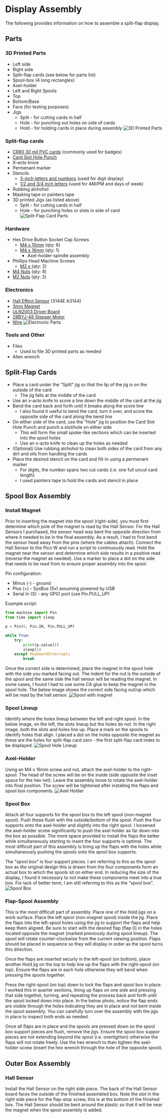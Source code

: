 # Display Assembly
The following provides information on how to assemble a split-flap display.

## Parts

### 3D Printed Parts
- Left side
- Right side
- Split-flap cards (see below for parts list)
- Spool-box (4 long rectangles)
- Axel-holder
- Left and Right Spools
- Top
- Bottom/Base
- Face (for testing purposes)
- Jigs
  - Split - for cutting cards in half
  - Hole - for punching out holes on side of cards
  - Hold - for holding cards in place during assembly
![3D Printed Parts](/Media/assembly_3d_parts.jpg)

### Split-flap cards
- [CR80 30 mil PVC cards](https://a.co/d/4AWDuIj) (commonly used for badges)
- [Card Slot Hole Punch](https://a.co/d/3zdMEoE)
- X-acto knive
- Permenant marker
- Stencils
  - [3-inch letters and numbers](https://a.co/d/gLgWajX) (used for digit display)
  - [1/2 and 3/4 inch letters](https://a.co/d/g1cRKLc) (used for AM/PM and days of week)
- Rubbing alchohol
- Masking tape or painters tape
- 3D printed Jigs (as listed above)
  - Split - for cutting cards in half
  - Hole - for punching holes or slots in side of card
![Split-Flap Card Parts](/Media/assembly_flap_parts.jpg)

### Hardware
- Hex Drive Button Socket Cap Screws
  - [M4 x 10mm](https://a.co/d/h3HqGNw) (qty: 6)
  - [M4 x 16mm](https://a.co/d/axGSh9M) (qty: 1)
    - Axel-holder-spindle assembly
- Phillips Head Machine Screws
  - [M2 x ](https://a.co/d/1rp4N2g) (qty: 2)
- [M4 Nuts](https://a.co/d/0MgO0n8) (qty: 8)
- [M2 Nuts](https://a.co/d/1rp4N2g) (qty: 2)

### Electronics
- [Hall Effect Sensor](https://a.co/d/9E8ezPd) (3144E A3144)
- [3mm Magnet](https://a.co/d/gIFRxZn)
- [ULN2003 Driver Board](https://a.co/d/5FAjnlJ)
- [28BYJ-48 Stepper Motor](https://a.co/d/5FAjnlJ)
- [Wire](https://a.co/d/huoj8Pj)
![Electronic Parts](/Media/assembly_electronics.jpg)

### Tools and Other
- Files
  - Used to file 3D printed parts as needed
- Allen wrench

## Split-Flap Cards
- Place a card under the "Split" jig so that the lip of the jig is on the outside of the card
  - The jig falls at the middle of the card
- Use an x-acto knife to score a line down the middle of the card at the jig
- Bend the card back and forth until it breaks along the score line
  - I also found it useful to bend the card, turn it over, and score the opposite side of the card along the bend line
- On either side of the card, use the "Hole" jig to position the Card Slot Hole Punch and punch a slot/hole on either side
  - This will form the small spoke-like sections which can be inserted into the spool holes
  - Use an x-acto knife to clean up the holes as needed
- (Optional) Use rubbing alchohol to clean both sides of the card from any dirt and oils from handling the cards
- Place the desired stencil on the card and fill-in using a permenant marker
  - For digits, the number spans two cut cards (i.e. one full uncut card length)
  - I used painters tape to hold the cards and stencil in place

## Spool Box Assembly

### Install Magnet
Prior to inserting the magnet into the spool (right-side), you must first determine which pole of the magnet is read by the Hall Sensor. For the Hall Sensors I purchased, the sensor head was bent the opposite direction from where it needed to be in the final assembly. As a result, I had to first bend the sensor head away from the pins (where the cables attach). Connect the Hall Sensor to the Pico W and run a script to continuously read. Hold the magnet near the sensor and determine which side results in a positive read (reverse the magnet as needed). Use a marker to place a dot on the side that needs to be read from to ensure proper assembly into the spool.

Pin configuration:
- Minus (-) - ground
- Plus (+) - SysBus (5v) assuming powered by USB
- Serial In (S) - any GPIO port (use Pin.PULL_UP)

Example script:
```python
from machine import Pin
from time import sleep

p = Pin(0, Pin.IN, Pin.PULL_UP)

while True:
    try:
        print(p.value())
        sleep(1)
    except KeyboardInterrupt:
        break
```

Once the correct side is determined, place the magnet in the spool hole with the side you marked facing out. The indent for the nut is the outside of the spool and the same side the hall sensor will be reading the magnet. In some cases, I found I had to use some CA glue to keep the magnet in the spool hole. The below image shows the correct side facing out/up which will be read by the hall sensor.
![Spool with magnet](/Media/assembly_spool_magnet.jpg)

### Spool Lineup
Identify where the holes lineup between the left and right spool. In the below image, on the left, the slots lineup but the holes do not. In the right image, both the slots and holes line up. Place a mark on the spools to identify holes that align. I placed a dot on the holes opposite the magnet as these are the holes for split-flap card zero - the first split-flap card index to be displayed.
![Spool Hole Lineup](/Media/assembly_spool_lineup.jpg)

### Axel-Holder
Using an M4 x 16mm screw and nut, attach the axel-holder to the right-spool. The head of the screw will be on the inside (side opposite the inset space for the hex net). Leave the assembly loose to rotate the axel-holder into final position. The screw will be tightened after installing the flaps and spool box components.
![Axel Holder](/Media/assembly_axel_holder.jpg)

### Spool Box
Attach all four supports for the spool box to the left spool (non-magnet spool). Push these flush with the outside/bottom of the spool. Push the four supports onto the axel-holder and slightly into the right spool. I loosened the axel-holder screw significantly to push the axel holder as far down into the box as possible. The more space provided to install the flaps the better while simultaneously starting to insert the four supports is optimal. The most difficult part of this assembly is lining up the flaps with the holes while simultaneously pushing the spools onto the spool box supports.

The "spool box" is four support pieces. I am referring to this as the spool box as the original design this is drawn from the four components form an actual box to which the spools sit on either end. In reducing the size of the display, I found it necessary to not make these components meet into a true box. For lack of better term, I am still referring to this as the "spool box".
![Spool Box](/Media/assembly_spool_box.jpg)

### Flap-Spool Assembly
This is the most difficult part of assembly. Place one of the Hold jigs on a work surface. Place the left spool (non-magnet spool) inside the jig. Place the flaps into the left-spool holes using the jig to support the flaps and help keep them aligned. Be sure to start with the desired flap (flap 0) in the holes located opposite the magnet (marked previously during spool lineup). The spool will rotate counter-clockwise from the current viewing position. Flaps should be placed in sequence so they will display in order as the spool turns this direction.

Once the flaps are inserted securly in the left-spool (on bottom), place another Hold jig on the top to help line up the flaps with the right-spool (on top). Ensure the flaps are in each hole otherwise they will bend when pressing the spools together.

Press the right-spool (on top) down to lock the flaps and spool box in place. I worked this in quarter sections, lining up flaps on one side and pressing that side together, turning, and repeating the process back and forth until the spool locked down into place. In the below photo, notice the flap ends are visible through the holes indicating they are in place and not bent inside the spool assembly. You can carefully turn over the assembly with the jigs in place to inspect both ends as needed.

Once all flaps are in place and the spools are pressed down so the spool box support pieces are flush, remove the jigs. Ensure the spool box suppor pieces are not extending beyond the spool (i.e. overtighten) otherwise the flaps will not rotate freely. Use the hex wrench to then tighten the axel-holder screw (insert the hex wrench through the hole of the opposite spool).

## Outer Box Assembly

### Hall Sensor
Install the Hall Sensor on the right side piece. The back of the Hall Sensor board faces the outside of the finished assembled box. Note the slot in the right side piece for the flap-stop screw, this is at the bottom of the finished box. The Hall Sensor should be bent around the plastic so that it will be near the magnet when the spool assembly is added.




